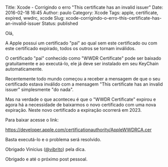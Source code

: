Title: Xcode - Corrigindo o erro "This certificate has an invalid issuer"
Date: 2016-02-18 16:45
Author: paulo
Category: Xcode
Tags: apple, certificate, expired, wwdrc, xcode
Slug: xcode-corrigindo-o-erro-this-certificate-has-an-invalid-issuer
Status: published

Olá,

A Apple possui um certificado "pai" ao qual sem este certificado ou com este certificado expirado, todos os outros se tornam inválidos.

O certificado "pai" conhecido como "WWDR Certificate" pode ser baixado gratuitamente e ao executá-lo, ele já deve ser instalado em seu KeyChain automaticamente.

Recentemente todo mundo começou a receber a mensagem de que o seu certificado estava inválido com a mensagem "This certificate has an invalid issuer" simplesmente "do nada".

Mas na verdade o que aconteceu é que o "WWDR Certificate" expirou e agora há a necessidade de baixarmos o novo certificado com uma nova expiração. Neste novo certificado a expiração ocorrerá em 2023.

Para baixar acesse o link:

<https://developer.apple.com/certificationauthority/AppleWWDRCA.cer>

Basta executá-lo e o problema será resolvido.

Obrigado Vinícius ([\@vibrito](https://twitter.com/vibrito)) pela dica.

Obrigado e até o próximo post pessoal.
